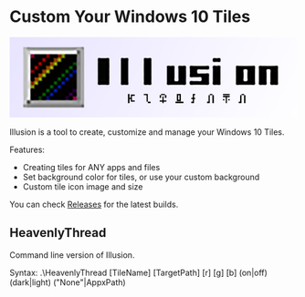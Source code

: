 Custom Your Windows 10 Tiles
==================
![Illusion Logo](./logo.png)

Illusion is a tool to create, customize and manage your Windows 10 Tiles.

Features:

* Creating tiles for ANY apps and files
* Set background color for tiles, or use your custom background
* Custom tile icon image and size

You can check [Releases](https://github.com/rHanbowChic/Illusion2/releases) for the latest builds.


HeavenlyThread
------------

Command line version of Illusion.

Syntax: .\HeavenlyThread \[TileName\] \[TargetPath\] \[r\] \[g\] \[b\] (on|off) (dark|light) ("None"|AppxPath) <CustomPicturePath>


